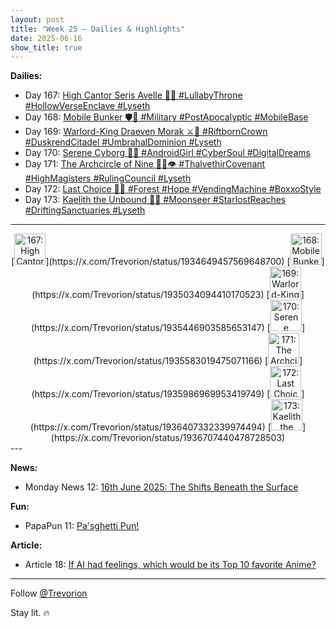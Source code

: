 ```yaml
---
layout: post
title: "Week 25 – Dailies & Highlights"
date: 2025-06-16
show_title: true
---
```


**Dailies:**  
- Day 167: [High Cantor Seris Avelle 🎼✨ #LullabyThrone #HollowVerseEnclave #Lyseth](https://x.com/Trevorion/status/1934649457569648700)
- Day 168: [Mobile Bunker 🛡️🚛 #Military #PostApocalyptic #MobileBase](https://x.com/Trevorion/status/1935034094410170523)
- Day 169: [Warlord-King Draeven Morak ⚔️👑 #RiftbornCrown #DuskrendCitadel #UmbrahalDominion #Lyseth](https://x.com/Trevorion/status/1935446903585653147)
- Day 170: [Serene Cyborg 🤖💭 #AndroidGirl #CyberSoul #DigitalDreams](https://x.com/Trevorion/status/1935583019475071166)
- Day 171: [The Archcircle of Nine 🧙‍♀️👁️ #ThalvethirCovenant #HighMagisters #RulingCouncil #Lyseth](https://x.com/Trevorion/status/1935986969953419749)
- Day 172: [Last Choice 🥫✨ #Forest #Hope #VendingMachine #BoxxoStyle](https://x.com/Trevorion/status/1936407332339974494)
- Day 173: [Kaelith the Unbound 🌌📿 #Moonseer #StarlostReaches #DriftingSanctuaries #Lyseth](https://x.com/Trevorion/status/1936707440478728503)

---
<div style="text-align: center">
[<img src="https://pbs.twimg.com/media/GtlBZMAXUAAUAzl?format=jpg&name=medium" alt="167: High Cantor Seris Avelle 🎼✨ #LullabyThrone #HollowVerseEnclave #Lyseth" style="width: 50px; height: auto;">](https://x.com/Trevorion/status/1934649457569648700)
[<img src="https://pbs.twimg.com/media/GtqfO8TagAEdmKI?format=jpg&name=medium" alt="168: Mobile Bunker 🛡️🚛 #Military #PostApocalyptic #MobileBase" style="width: 50px; height: auto;">](https://x.com/Trevorion/status/1935034094410170523)
[<img src="https://pbs.twimg.com/media/GtwWrtiXYAA-69L?format=jpg&name=medium" alt="169: Warlord-King Draeven Morak ⚔️👑 #RiftbornCrown #DuskrendCitadel #UmbrahalDominion #Lyseth" style="width: 50px; height: auto;">](https://x.com/Trevorion/status/1935446903585653147)
[<img src="https://pbs.twimg.com/media/GtySebCWoAAliZh?format=jpg&name=medium" alt="170: Serene Cyborg 🤖💭 #AndroidGirl #CyberSoul #DigitalDreams" style="width: 50px; height: auto;">](https://x.com/Trevorion/status/1935583019475071166)
[<img src="https://pbs.twimg.com/media/Gt4Bb_9W4AQtwOG?format=jpg&name=medium" alt="171: The Archcircle of Nine 🧙‍♀️👁️ #ThalvethirCovenant #HighMagisters #RulingCouncil #Lyseth" style="width: 50px; height: auto;">](https://x.com/Trevorion/status/1935986969953419749)
[<img src="https://pbs.twimg.com/media/Gt-ALLuWMAAdJl9?format=jpg&name=medium" alt="172: Last Choice 🥫✨ #Forest #Hope #VendingMachine #BoxxoStyle" style="width: 50px; height: auto;">](https://x.com/Trevorion/status/1936407332339974494)
[<img src="https://pbs.twimg.com/media/GuCRHz7WIAAKzxY?format=jpg&name=medium" alt="173: Kaelith the Unbound 🌌📿 #Moonseer #StarlostReaches #DriftingSanctuaries #Lyseth" style="width: 50px; height: auto;">](https://x.com/Trevorion/status/1936707440478728503)
</div>
---

**News:**  
- Monday News 12: [16th June 2025: The Shifts Beneath the Surface](https://x.com/Trevorion/status/1934547019760124293)

**Fun:**  
- PapaPun 11: [Pa'sghetti Pun!](https://x.com/Trevorion/status/1934645583408423008)

**Article:**  
- Article 18: [If AI had feelings, which would be its Top 10 favorite Anime?](https://x.com/Trevorion/status/1935963245392629896)

---
Follow [@Trevorion](https://x.com/Trevorion)

Stay lit. 🔥
